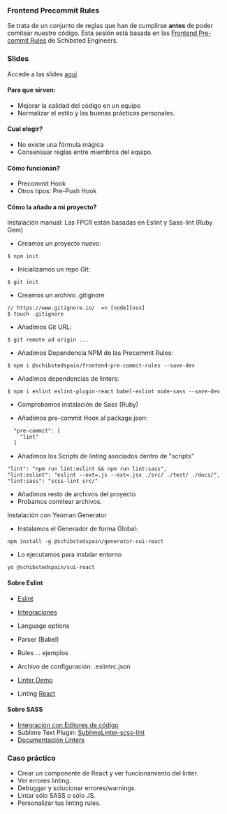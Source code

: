 ### Frontend Precommit Rules
Se trata de un conjunto de reglas que han de cumplirse **antes** de poder comitear nuestro código. Esta sesión está basada en las [Frontend Pre-commit Rules](https://github.com/scm-spain/frontend-pre-commit-rules) de Schibsted Engineers.

### Slides
Accede a las slides [aquí](http://davecarter.github.io/frontend-hangout/#/).

#### Para que sirven:

- Mejorar la calidad del código en un equipo
- Normalizar el estilo y las buenas prácticas personales.

#### Cual elegir?

- No existe una fórmula mágica
- Consensuar reglas entre miembros del equipo.

#### Cómo funcionan?

- Precommit Hook
- Otros tipos: Pre-Push Hook

#### Cómo la añado a mi proyecto?

Instalación manual:
Las FPCR están basadas en Eslint y Sass-lint (Ruby Gem)

- Creamos un proyecto nuevo:
```
$ npm init
```

- Inicializamos un repo Git:
```
$ git init
```
- Creamos un archivo .gitignore
```
// https://www.gitignore.io/  => [node][osx]
$ touch .gitignore
```

- Añadimos Git URL:
```
$ git remote ad origin ...
```

- Añadimos Dependencia NPM de las Precommit Rules:
```
$ npm i @schibstedspain/frontend-pre-commit-rules --save-dev
```

- Añadimos dependencias de linters:
```
$ npm i eslint eslint-plugin-react babel-eslint node-sass --save-dev

```

- Comprobamos instalación de Sass (Ruby)

- Añadimos pre-commit Hook al package.json:
```
  "pre-commit": [
    "lint"
  ]
```

- Añadimos los Scripts de linting asociados dentro de "scripts"
```
"lint": "npm run lint:eslint && npm run lint:sass",
"lint:eslint": "eslint --ext=.js --ext=.jsx ./src/ ./test/ ./docs/",
"lint:sass": "scss-lint src/"
```

- Añadimos resto de archivos del proyecto
- Probamos comitear archivos.

Instalación con Yeoman Generator

- Instalamos el Generador de forma Global:
```
npm install -g @schibstedspain/generator-sui-react
```
- Lo ejecutamos para instalar entorno
```
yo @schibstedspain/sui-react
```

#### Sobre Eslint
- [Eslint](http://eslint.org/)
- [Integraciones](http://eslint.org/docs/user-guide/integrations)
- Language options
- Parser (Babel)
- Rules ... ejemplos
- Archivo de configuración: .eslintrc.json
- [Linter Demo](http://eslint.org/demo/)

- Linting [React](https://github.com/yannickcr/eslint-plugin-react)

#### Sobre SASS
- [Integración con Editores de código](https://github.com/brigade/scss-lint#editor-integration)
- Sublime Text Plugin: [SublimeLinter-scss-lint](https://packagecontrol.io/packages/SublimeLinter-contrib-scss-lint)
- [Documentación Linters](https://github.com/brigade/scss-lint/blob/master/lib/scss_lint/linter/README.md)

### Caso práctico
- Crear un componente de React y ver funcionamiento del linter.
- Ver errores linting.
- Debuggar y solucionar errores/warnings.
- Lintar sólo SASS o sólo JS.
- Personalizar tus linting rules.

